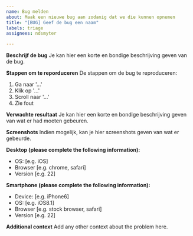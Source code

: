 ```yaml
---
name: Bug melden
about: Maak een nieuwe bug aan zodanig dat we die kunnen opnemen
title: "[BUG] Geef de bug een naam"
labels: triage
assignees: ndsmyter

---
```


**Beschrijf de bug**
Je kan hier een korte en bondige beschrijving geven van de bug.

**Stappen om te reporduceren**
De stappen om de bug te reproduceren:
1. Ga naar '...'
2. Klik op '...'
3. Scroll naar '...'
4. Zie fout

**Verwachte resultaat**
Je kan hier een korte en bondige beschrijving geven van wat er had moeten gebeuren.

**Screenshots**
Indien mogelijk, kan je hier screenshots geven van wat er gebeurde.

**Desktop (please complete the following information):**
 - OS: [e.g. iOS]
 - Browser [e.g. chrome, safari]
 - Version [e.g. 22]

**Smartphone (please complete the following information):**
 - Device: [e.g. iPhone6]
 - OS: [e.g. iOS8.1]
 - Browser [e.g. stock browser, safari]
 - Version [e.g. 22]

**Additional context**
Add any other context about the problem here.
